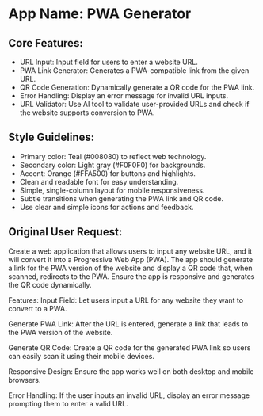 # **App Name**: PWA Generator

## Core Features:

- URL Input: Input field for users to enter a website URL.
- PWA Link Generator: Generates a PWA-compatible link from the given URL.
- QR Code Generation: Dynamically generate a QR code for the PWA link.
- Error Handling: Display an error message for invalid URL inputs.
- URL Validator: Use AI tool to validate user-provided URLs and check if the website supports conversion to PWA.

## Style Guidelines:

- Primary color: Teal (#008080) to reflect web technology.
- Secondary color: Light gray (#F0F0F0) for backgrounds.
- Accent: Orange (#FFA500) for buttons and highlights.
- Clean and readable font for easy understanding.
- Simple, single-column layout for mobile responsiveness.
- Subtle transitions when generating the PWA link and QR code.
- Use clear and simple icons for actions and feedback.

## Original User Request:
Create a web application that allows users to input any website URL, and it will convert it into a Progressive Web App (PWA). The app should generate a link for the PWA version of the website and display a QR code that, when scanned, redirects to the PWA. Ensure the app is responsive and generates the QR code dynamically.

Features:
Input Field: Let users input a URL for any website they want to convert to a PWA.

Generate PWA Link: After the URL is entered, generate a link that leads to the PWA version of the website.

Generate QR Code: Create a QR code for the generated PWA link so users can easily scan it using their mobile devices.

Responsive Design: Ensure the app works well on both desktop and mobile browsers.

Error Handling: If the user inputs an invalid URL, display an error message prompting them to enter a valid URL.
  